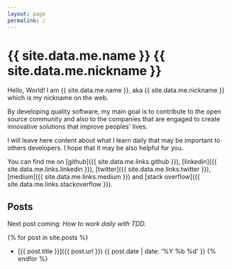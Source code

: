 ```yaml
---
layout: page
permalink: /
---
```


# {{ site.data.me.name }} <span class="nickname">{{ site.data.me.nickname }}</span>

Hello, World! I am {{ site.data.me.name }}, aka <span class="nickname">
{{ site.data.me.nickname }}</span> which is my nickname on the web.

By developing quality software, my main goal is to contribute to the open source
community and also to the companies that are engaged to create innovative
solutions that improve peoples' lives.

I will leave here content about what I learn daily that may be important to
others developers. I hope that it may be also helpful for you.

You can find me on
  [github]({{ site.data.me.links.github }}),
  [linkedin]({{ site.data.me.links.linkedin }}),
  [twitter]({{ site.data.me.links.twitter }}),
  [medium]({{ site.data.me.links.medium }}) and
  [stack overflow]({{ site.data.me.links.stackoverflow }}).

## Posts

Next post coming: _How to work daily with TDD._

{% for post in site.posts %}
  * [{{ post.title }}]({{ post.url }}) <span class="post-date">{{ post.date | date: '%Y %b %d' }}</span>
{% endfor %}
